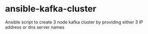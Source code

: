 # ansible-kafka-cluster
Ansible script to create 3 node kafka cluster by providing either 3 IP address or dns server names 
